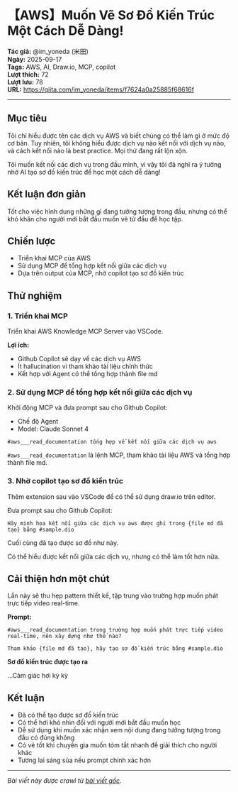 # 【AWS】Muốn Vẽ Sơ Đồ Kiến Trúc Một Cách Dễ Dàng!

**Tác giả:** @im_yoneda (米田)  
**Ngày:** 2025-09-17  
**Tags:** AWS, AI, Draw.io, MCP, copilot  
**Lượt thích:** 72  
**Lượt lưu:** 78  
**URL:** https://qiita.com/im_yoneda/items/f7624a0a25885f68616f

---

## Mục tiêu

Tôi chỉ hiểu được tên các dịch vụ AWS và biết chúng có thể làm gì ở mức độ cơ bản. Tuy nhiên, tôi không hiểu được dịch vụ nào kết nối với dịch vụ nào, và cách kết nối nào là best practice. Mọi thứ đang rất lộn xộn.

Tôi muốn kết nối các dịch vụ trong đầu mình, vì vậy tôi đã nghĩ ra ý tưởng nhờ AI tạo sơ đồ kiến trúc để học một cách dễ dàng!

## Kết luận đơn giản

Tốt cho việc hình dung những gì đang tưởng tượng trong đầu, nhưng có thể khó khăn cho người mới bắt đầu muốn vẽ từ đầu để học tập.

## Chiến lược

- Triển khai MCP của AWS
- Sử dụng MCP để tổng hợp kết nối giữa các dịch vụ
- Dựa trên output của MCP, nhờ copilot tạo sơ đồ kiến trúc

## Thử nghiệm

### 1. Triển khai MCP

Triển khai AWS Knowledge MCP Server vào VSCode.

**Lợi ích:**
- Github Copilot sẽ dạy về các dịch vụ AWS
- Ít hallucination vì tham khảo tài liệu chính thức
- Kết hợp với Agent có thể tổng hợp thành file md

### 2. Sử dụng MCP để tổng hợp kết nối giữa các dịch vụ

Khởi động MCP và đưa prompt sau cho Github Copilot:

- Chế độ Agent
- Model: Claude Sonnet 4

```
#aws___read_documentation tổng hợp về kết nối giữa các dịch vụ aws
```

`#aws___read_documentation` là lệnh MCP, tham khảo tài liệu AWS và tổng hợp thành file md.

### 3. Nhờ copilot tạo sơ đồ kiến trúc

Thêm extension sau vào VSCode để có thể sử dụng draw.io trên editor.

Đưa prompt sau cho Github Copilot:

```
Hãy minh họa kết nối giữa các dịch vụ aws được ghi trong {file md đã tạo} bằng #sample.dio
```

Cuối cùng đã tạo được sơ đồ như này.

Có thể hiểu được kết nối giữa các dịch vụ, nhưng có thể làm tốt hơn nữa.

## Cải thiện hơn một chút

Lần này sẽ thu hẹp pattern thiết kế, tập trung vào trường hợp muốn phát trực tiếp video real-time.

**Prompt:**

```
#aws___read_documentation trong trường hợp muốn phát trực tiếp video real-time, nên xây dựng như thế nào?
```

```
Tham khảo {file md đã tạo}, hãy tạo sơ đồ kiến trúc bằng #sample.dio
```

**Sơ đồ kiến trúc được tạo ra**

...Cảm giác hơi kỳ kỳ

## Kết luận

- Đã có thể tạo được sơ đồ kiến trúc
- Có thể hơi khó nhìn đối với người mới bắt đầu muốn học
- Dễ sử dụng khi muốn xác nhận xem nội dung đang tưởng tượng trong đầu có đúng không
- Có vẻ tốt khi chuyên gia muốn tóm tắt nhanh để giải thích cho người khác
- Tương lai sáng sủa nếu prompt chính xác hơn

---

*Bài viết này được crawl từ [bài viết gốc](https://qiita.com/im_yoneda/items/f7624a0a25885f68616f).*